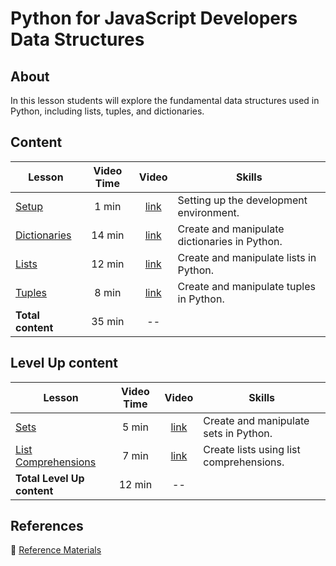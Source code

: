 <h1>
  <span class="prefix">Python for JavaScript Developers</span>
  <span class="headline">Data Structures</span>
</h1>

## About

In this lesson students will explore the fundamental data structures used in Python, including lists, tuples, and dictionaries.

## Content

| Lesson | Video Time | Video | Skills |
| ------ |:----------:|:-----:| ------ |
| [Setup](../setup/README.md)               |  1 min | [link](https://generalassembly.wistia.com/medias/4yzk7izwj8) | Setting up the development environment.       |
| [Dictionaries](../dictionaries/README.md) | 14 min | [link](https://generalassembly.wistia.com/medias/k2gx3v8w7w) | Create and manipulate dictionaries in Python. |
| [Lists](../lists/README.md)               | 12 min | [link](https://generalassembly.wistia.com/medias/tjx5iz8rob) | Create and manipulate lists in Python.        |
| [Tuples](../tuples/README.md)             |  8 min | [link](https://generalassembly.wistia.com/medias/pw3jeftwmi) | Create and manipulate tuples in Python.       |
| **Total content**                         | 35 min | --                                                           |                                               |

## Level Up content

| Lesson | Video Time | Video | Skills |
| ------ |:----------:|:-----:| ------ |
| [Sets](../sets/README.md)                               |  5 min | [link](https://generalassembly.wistia.com/medias/kca7xwgqnm) | Create and manipulate sets in Python.   |
| [List Comprehensions](../list-comprehensions/README.md) |  7 min | [link](https://generalassembly.wistia.com/medias/k69vhl1jd4) | Create lists using list comprehensions. |
| **Total Level Up content**                              | 12 min | --                                                           |                                         |

## References

📖 [Reference Materials](../references/README.md)
